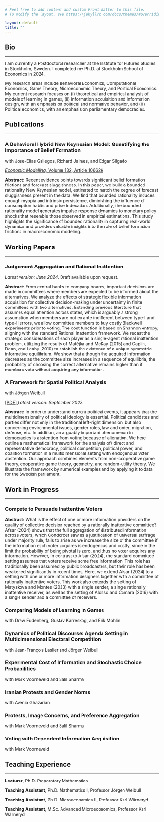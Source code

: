 ```yaml
---
# Feel free to add content and custom Front Matter to this file.
# To modify the layout, see https://jekyllrb.com/docs/themes/#overriding-theme-defaults

layout: default
title: ""
---
```

## Bio
* * *
I am currently a Postdoctoral researcher at the Institute for Futures Studies in Stockholm, Sweden. I completed my Ph.D. at Stockholm School of Economics in 2024.

My research areas include Behavioral Economics, Computational Economics, Game Theory, Microeconomic Theory, and Political Economics. My current research focuses on (i) theoretical and empirical analysis of models of learning in games, (ii) information acquisition and information design, with an emphasis on political and normative behavior, and (iii) Political economics, with an emphasis on parliamentary democracies.

## Publications
***
<div class="paper">
    <h3>A Behavioral Hybrid New Keynesian Model: Quantifying the Importance of Belief Formation</h3>
    <p class="authors">with Jose-Elias Gallegos, Richard Jaimes, and Edgar Silgado</p>
    <p class="journal"> <a href="https://www.sciencedirect.com/science/article/abs/pii/S0264999323004388" target="_blank"> <em>Economic Modelling</em>, Volume 132, Article 106626 </a> </p>
    <p> <strong> Abstract: </strong> Recent evidence points towards significant belief formation frictions and forecast sluggishness. In this paper, we build a bounded rationality New Keynesian model, estimated to match the degree of forecast sluggishness present in the data. We find that bounded rationality induces enough myopia and intrinsic persistence, diminishing the influence of consumption habits and price indexation. Additionally, the bounded rationality model generates impulse response dynamics to monetary policy shocks that resemble those observed in empirical estimations. This study highlights the significance of bounded rationality in capturing real-world dynamics and provides valuable insights into the role of belief formation frictions in macroeconomic modeling. </p>
</div>

## Working Papers
***
<div class="paper">
    <h3>Judgement Aggregation and Rational Inattention</h3>
    <p class="journal"> <em>Latest version: June 2024</em>. Draft available upon request. </p>
    <p> <strong> Abstract: </strong> From central banks to company boards, important decisions are made in committees where members are expected to be informed about the alternatives. We analyze the effects of strategic flexible information acquisition for collective decision-making under uncertainty in finite committees with two alternatives. Extending previous literature that assumes equal attention across states, which is arguably a strong assumption when members are not ex ante indifferent between type-I and type-II errors, we allow committee members to buy costly Blackwell experiments prior to voting. The cost function is based on Shannon entropy, aligning with the standard Rational Inattention framework. We recast the strategic considerations of each player as a single-agent rational inattention problem, utilizing the results of Matějka and McKay (2015) and Caplin, Dean, and Leahy (2019) to establish the existence of a unique symmetric informative equilibrium. We show that although the acquired information decreases as the committee size increases in a sequence of equilibria, the probability of choosing the correct alternative remains higher than if members vote without acquiring any information. </p>
</div>

<div class="paper">
    <h3>A Framework for Spatial Political Analysis</h3>
    <p class="authors">with Jörgen Weibull</p>
    <p class="journal"> <a href="files/spatial voting 2023-09-25 c.pdf" target="_blank"> [PDF] </a> <em>Latest version: September 2023</em>. </p>
    <p> <strong> Abstract: </strong> In order to understand current political events, it appears that the multidimensionality of political ideology is essential. Political candidates and parties differ not only in the traditional left-right dimension, but also concerning environmental issues, gender roles, law and order, migration, defense, etc. In addition, an arguably important phenomenon in democracies is abstention from voting because of alienation. We here outline a mathematical framework for the analysis of\ direct and representative democracy, political competition, political power, and coalition formation in a multidimensional setting with endogenous voter abstention. Our approach combines elements from non-cooperative game theory, cooperative game theory, geometry, and random-utility theory. We illustrate the framework by numerical examples and by applying it to data for the Swedish parliament. </p>
</div>

## Work in Progress
***
<div class="paper">
    <h3>Compete to Persuade Inattentive Voters</h3>
    <p> <strong> Abstract: </strong> What is the effect of one or more information providers on the quality of collective decision reached by a rationally inattentive committee? Afsar (2024) shows that the full aggregation of distributed information across voters, which Condorcet saw as a justification of universal suffrage under majority rule, fails to arise as we increase the size of the committee if the information each voter acquires is endogenous and costly, since in the limit the probability of being pivotal is zero, and thus no voter acquires any information. However, in contrast to Afsar (2024), the standard committee setting assumes that voters receive some free information. This role has traditionally been assumed by public broadcasters, but their role has been weakened significantly in recent times. Here, we extend Afsar (2024) to a setting with one or more information designers together with a committee of rationally inattentive voters. This work also extends the setting of Matyskova and Montes (2023) with a single sender, a single rationally inattentive receiver, as well as the setting of Alonso and Camara (2016) with a single sender and a committee of receivers. </p>
</div>
<div class="paper">
    <h3>Comparing Models of Learning in Games</h3>
    <p class="authors">with Drew Fudenberg, Gustav Karreskog, and Erik Mohlin</p>
</div>

<div class="paper">
    <h3>Dynamics of Political Discourse: Agenda Setting in Multidimensional Electoral Competition</h3>
    <p class="authors">with Jean-François Laslier and Jörgen Weibull</p>
</div>

<div class="paper">
    <h3>Experimental Cost of Information and Stochastic Choice Probabilities</h3>
    <p class="authors">with Mark Voorneveld and Salil Sharma</p>
</div>

<div class="paper">
    <h3>Iranian Protests and Gender Norms</h3>
    <p class="authors">with Avenia Ghazarian</p>
</div>

<div class="paper">
    <h3>Protests, Image Concerns, and Preference Aggregation</h3>
    <p class="authors">with Mark Voorneveld and Salil Sharma</p>
</div>

<div class="paper">
    <h3>Voting with Dependent Information Acquisition</h3>
    <p class="authors">with Mark Voorneveld</p>
</div>

## Teaching Experience
***
<div class="teaching">
    <p> <strong>Lecturer</strong>, Ph.D. Preparatory Mathematics </p>
    <p> <strong>Teaching Assistant</strong>, Ph.D. Mathematics I, Professor Jörgen Weibull </p>
    <p> <strong>Teaching Assistant</strong>, Ph.D. Microeconomics II, Professor Karl Wärneryd </p>
    <p> <strong>Teaching Assistant</strong>, M.Sc. Advanced Microeconomics, Professor Karl Wärneryd </p>
</div>



